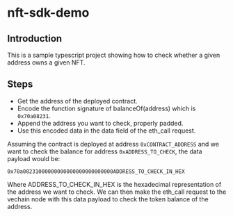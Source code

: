 # nft-sdk-demo

## Introduction

This is a sample typescript project showing how to check whether a given address owns a given NFT.

## Steps

 - Get the address of the deployed contract.
 - Encode the function signature of balanceOf(address) which is `0x70a08231`.
 - Append the address you want to check, properly padded.
 - Use this encoded data in the data field of the eth_call request.

Assuming the contract is deployed at address `0xCONTRACT_ADDRESS` and we want to check the balance for address `0xADDRESS_TO_CHECK`, the data payload would be:

`0x70a08231000000000000000000000000ADDRESS_TO_CHECK_IN_HEX`

Where ADDRESS_TO_CHECK_IN_HEX is the hexadecimal representation of the address we want to check. We can then make the eth_call request to the vechain node with this data payload to check the token balance of the address.